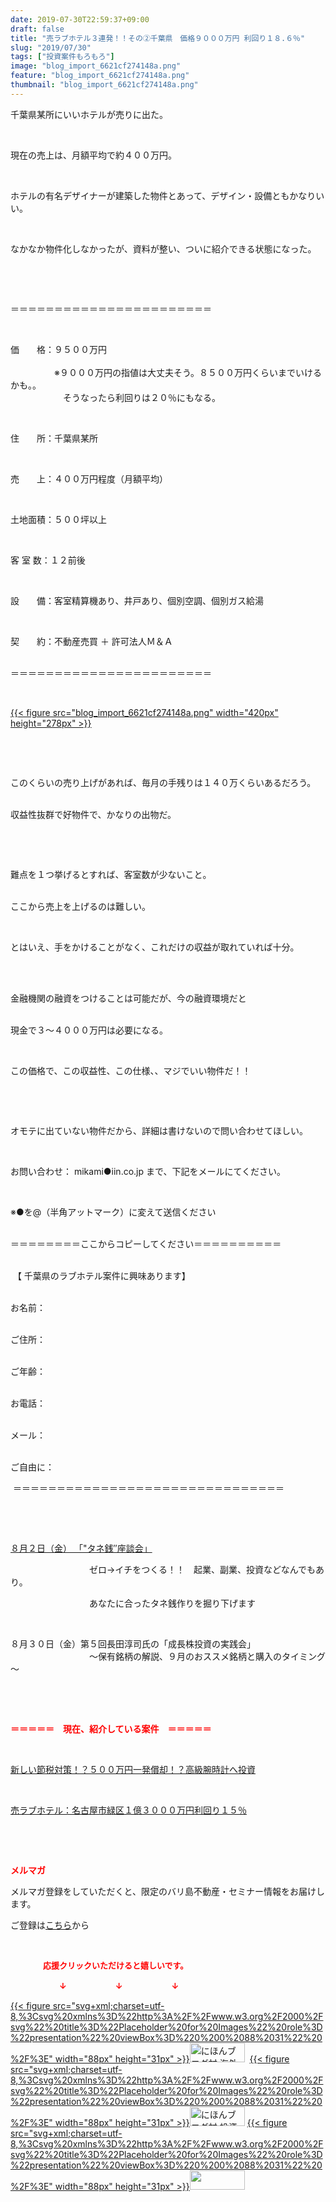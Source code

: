 ```yaml
---
date: 2019-07-30T22:59:37+09:00
draft: false
title: "売ラブホテル３連発！！その②千葉県　価格９０００万円 利回り１８.６％"
slug: "2019/07/30"
tags: ["投資案件もろもろ"]
image: "blog_import_6621cf274148a.png"
feature: "blog_import_6621cf274148a.png"
thumbnail: "blog_import_6621cf274148a.png"
---
```

<p>千葉県某所にいいホテルが売りに出た。</p><p> </p><p>現在の売上は、月額平均で約４００万円。</p><p> </p><p>ホテルの有名デザイナーが建築した物件とあって、デザイン・設備ともかなりいい。</p><p> </p><p>なかなか物件化しなかったが、資料が整い、ついに紹介できる状態になった。</p><p> </p><p> </p><p>＝＝＝＝＝＝＝＝＝＝＝＝＝＝＝＝＝＝＝＝＝＝＝</p><p> </p><p>価　　格：９５００万円<br/><br/>　　　　　※９０００万円の指値は大丈夫そう。８５００万円くらいまでいけるかも。。<br/>　　　　　　そうなったら利回りは２０％にもなる。</p><p> </p><p>住　　所：千葉県某所</p><p> </p><p>売　　上：４００万円程度（月額平均）</p><p> </p><p>土地面積：５００坪以上</p><p> </p><p>客 室 数：１２前後</p><p> </p><p>設　　備：客室精算機あり、井戸あり、個別空調、個別ガス給湯</p><p> </p><p>契　　約：不動産売買 ＋ 許可法人Ｍ＆Ａ</p><p><br/>＝＝＝＝＝＝＝＝＝＝＝＝＝＝＝＝＝＝＝＝＝＝＝</p><p> </p><p><a href="blog_import_6621cf274148a.png">{{< figure src="blog_import_6621cf274148a.png" width="420px" height="278px" >}}</a></p><p> </p><p> </p><p>このくらいの売り上げがあれば、毎月の手残りは１４０万くらいあるだろう。</p><p><br/>収益性抜群で好物件で、かなりの出物だ。</p><p> </p><p> </p><p>難点を１つ挙げるとすれば、客室数が少ないこと。</p><p><br/>ここから売上を上げるのは難しい。</p><p> </p><p>とはいえ、手をかけることがなく、これだけの収益が取れていれば十分。</p><p> </p><p><br/>金融機関の融資をつけることは可能だが、今の融資環境だと</p><p><br/>現金で３～４０００万円は必要になる。</p><p> </p><p>この価格で、この収益性、この仕様、、マジでいい物件だ！！</p><p> </p><p> </p><p>オモテに出ていない物件だから、詳細は書けないので問い合わせてほしい。</p><p> </p><p>お問い合わせ： mikami●iin.co.jp まで、下記をメールにてください。</p><p> </p><p>※●を@（半角アットマーク）に変えて送信ください</p><p><br/>＝＝＝＝＝＝＝＝ここからコピーしてください＝＝＝＝＝＝＝＝＝＝</p><p><br/> 【 千葉県のラブホテル案件に興味あります】</p><p><br/>お名前：</p><p><br/>ご住所：</p><p><br/>ご年齢：</p><p><br/>お電話：</p><p><br/>メール：</p><p><br/>ご自由に：</p><p> ＝＝＝＝＝＝＝＝＝＝＝＝＝＝＝＝＝＝＝＝＝＝＝＝＝＝＝＝＝＝＝</p><p> </p><p> </p><p><a href="https://ameblo.jp/baliclub/entry-12490299208.html" target="_blank">８月２日（金） 「"タネ銭″座談会」</a></p><p>　　　　　　　　　ゼロ→イチをつくる！！　起業、副業、投資などなんでもあり。</p><p>　　　　　　　　　あなたに合ったタネ銭作りを掘り下げます</p><p> </p><p>８月３０日（金）第５回長田淳司氏の「成長株投資の実践会」<br/>　　　　　　　　　～保有銘柄の解説、９月のおススメ銘柄と購入のタイミング～</p><p> </p><p> </p><p><span style="font-weight: bold;"><span style="color: rgb(255, 0, 0);">＝＝＝＝＝　現在、紹介している案件　＝＝＝＝＝</span></span></p><p> </p><p><a href="https://ameblo.jp/baliclub/entry-12492433937.html" target="_blank">新しい節税対策！？５００万円一発償却！？高級腕時計へ投資</a></p><p> </p><p><a href="https://ameblo.jp/baliclub/entry-12489345635.html" target="_blank">売ラブホテル：名古屋市緑区１億３０００万円利回り１５％</a></p><p> </p><p> </p><p><span style="font-weight: bold;"><span style="color: rgb(255, 0, 0);">メルマガ</span></span></p><p>メルマガ登録をしていただくと、限定のバリ島不動産・セミナー情報をお届けします。</p><p>ご登録は<a href="f9eeVI" target="_blank">こちら</a>から</p><p style="text-align: center;"> </p><p><font color="#ff0000" size="2"><strong>　　　　応援クリックいただけると嬉しいです。</strong></font></p><p><font color="#ff0000" size="2"><strong>　　　　　　↓　　　　　　↓　　　　　　↓</strong></font></p><p><a href="ranking.html?p_cid=01260127" id="&amp;blogmura_banner">{{< figure src="svg+xml;charset=utf-8,%3Csvg%20xmlns%3D%22http%3A%2F%2Fwww.w3.org%2F2000%2Fsvg%22%20title%3D%22Placeholder%20for%20Images%22%20role%3D%22presentation%22%20viewBox%3D%220%200%2088%2031%22%20%2F%3E" width="88px" height="31px" >}}<noscript><img alt="にほんブログ村 海外生活ブログ バリ島情報へ" border="0" height="31" src="//overseas.blogmura.com/bali/img/bali88_31.gif" width="88"></noscript></a>  <a href="ranking.html?p_cid=01260127" id="&amp;blogmura_banner">{{< figure src="svg+xml;charset=utf-8,%3Csvg%20xmlns%3D%22http%3A%2F%2Fwww.w3.org%2F2000%2Fsvg%22%20title%3D%22Placeholder%20for%20Images%22%20role%3D%22presentation%22%20viewBox%3D%220%200%2088%2031%22%20%2F%3E" width="88px" height="31px" >}}<noscript><img alt="にほんブログ村 投資ブログ 不動産投資へ" border="0" height="31" src="//investment.blogmura.com/hudousantoushi/img/hudousantoushi88_31.gif" width="88"></noscript></a> <a href="link.php?1804582" title="人気ブログランキングへ">{{< figure src="svg+xml;charset=utf-8,%3Csvg%20xmlns%3D%22http%3A%2F%2Fwww.w3.org%2F2000%2Fsvg%22%20title%3D%22Placeholder%20for%20Images%22%20role%3D%22presentation%22%20viewBox%3D%220%200%2088%2031%22%20%2F%3E" width="88px" height="31px" >}}<noscript><img border="0" height="31" src="https://blog.with2.net/img/banner/banner_22.gif" width="88"></noscript></a></p>

